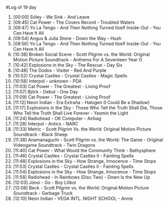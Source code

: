 #Log of 19 day

1. [00:00] Sóley - We Sink - And Leave
1. [09:45] Cat Power - The Covers Record - Troubled Waters
1. [09:47] Yo La Tengo - And Then Nothing Turned Itself Inside-Out - You Can Have It All
1. [09:54] Angus & Julia Stone - Down the Way - Hush
1. [09:56] Yo La Tengo - And Then Nothing Turned Itself Inside-Out - You Can Have It All
1. [10:38] Broken Social Scene - Scott Pilgrim vs. the World: Original Motion Picture Soundtrack - Anthems For A Seventeen Year O
1. [10:42] Explosions in the Sky - The Rescue - Day Six
1. [10:48] The Dodos - Visiter - Red And Purple
1. [10:52] Crystal Castles - Crystal Castles - Magic Spells
1. [10:58] Interpol - unknown - PDA
1. [11:03] Cat Power - The Greatest - Living Proof
1. [11:07] Björk - Debut - One Day
1. [11:09] Cat Power - The Greatest - Living Proof
1. [11:12] Neon Indian - Era Extraña - Halogen (I Could Be a Shadow)
1. [11:17] Explosions in the Sky - Those Who Tell the Truth Shall Die, Those Who Tell the Truth Shall Live Forever - Yasmin the Light
1. [11:24] Radiohead - OK Computer - Airbag
1. [11:28] Interpol - Antics - NARC
1. [11:33] Metric - Scott Pilgrim Vs. the World: Original Motion Picture Soundtrack - Black Sheep
1. [11:38] Anamanaguchi - Scott Pilgrim vs. the World: The Game - Original Videogame Soundtrack - Twin Dragons
1. [11:40] Cat Power - What Would the Community Think - Bathysphere
1. [11:46] Crystal Castles - Crystal Castles II - Fainting Spells
1. [11:48] Explosions in the Sky - How Strange, Innocence - Time Stops
1. [11:53] Crystal Castles - Crystal Castles II - Fainting Spells
1. [11:54] Explosions in the Sky - How Strange, Innocence - Time Stops
1. [11:58] Radiohead - In Rainbows (Disc Two) - Down Is the New Up
1. [12:03] Jónsi - Go - Boy Lilikoi
1. [12:08] Beck - Scott Pilgrim vs. the World: Original Motion Picture Soundtrack - Garbage Truck
1. [12:10] Neon Indian - VEGA INTL. NIGHT SCHOOL - Annie
